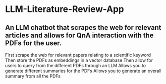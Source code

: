 # LLM-Literature-Review-App
## An LLM chatbot that scrapes the web for relevant articles and allows for QnA interaction with the PDFs for the user.
First scrape the web for relevant papers relating to a scientific keyword
Then store the PDFs as embeddings in a vector database
Then allow for users to query from the different PDFs through an LLM
Allows you to generate different summaries for the PDFs
Allows you to generate an overall summary from all the PDFs 
